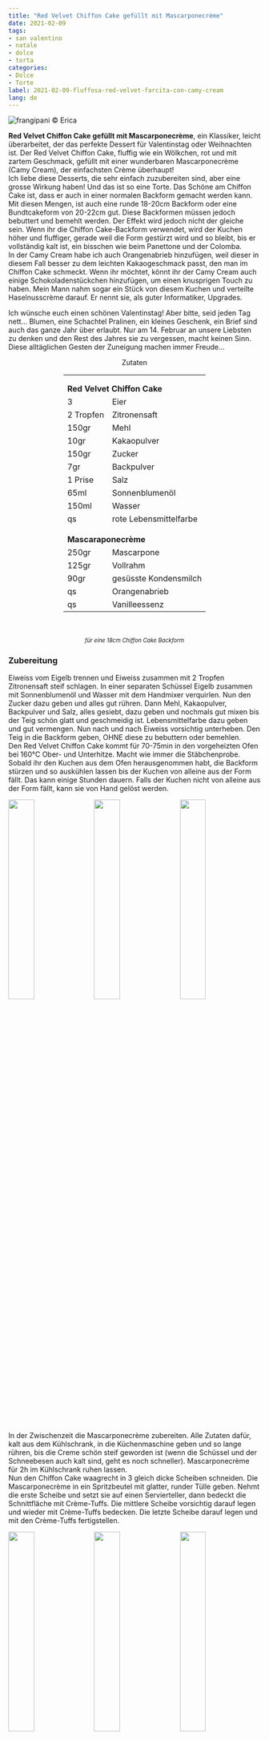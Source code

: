 ```yaml
---
title: "Red Velvet Chiffon Cake gefüllt mit Mascarponecrème"
date: 2021-02-09
tags: 
- san valentino
- natale
- dolce
- torta
categories:
- Dolce
- Torte
label: 2021-02-09-fluffosa-red-velvet-farcita-con-camy-cream
lang: de 
---
```

![](../2021-02-09-fluffosa-red-velvet-farcita-con-camy-cream/header.jpeg "frangipani © Erica")

**Red Velvet Chiffon Cake gefüllt mit Mascarponecrème**, ein Klassiker, leicht überarbeitet, der das perfekte Dessert für Valentinstag oder Weihnachten ist. Der Red Velvet Chiffon Cake, fluffig wie ein Wölkchen, rot und mit zartem Geschmack, gefüllt mit einer wunderbaren Mascarponecrème (Camy Cream), der einfachsten Crème überhaupt!
<br />
Ich liebe diese Desserts, die sehr einfach zuzubereiten sind, aber eine grosse Wirkung haben! Und das ist so eine Torte. Das Schöne am Chiffon Cake ist, dass er auch in einer normalen Backform gemacht werden kann. Mit diesen Mengen, ist auch eine runde 18-20cm Backform oder eine Bundtcakeform von 20-22cm gut. Diese Backformen müssen jedoch bebuttert und bemehlt werden. Der Effekt wird jedoch nicht der gleiche sein. Wenn ihr die Chiffon Cake-Backform verwendet, wird der Kuchen höher und fluffiger, gerade weil die Form gestürzt wird und so bleibt, bis er vollständig kalt ist, ein bisschen wie beim Panettone und der Colomba.
<br />
In der Camy Cream habe ich auch Orangenabrieb hinzufügen, weil dieser in diesem Fall besser zu dem leichten Kakaogeschmack passt, den man im Chiffon Cake schmeckt. Wenn ihr möchtet, könnt ihr der Camy Cream auch einige Schokoladenstückchen hinzufügen, um einen knusprigen Touch zu haben. Mein Mann nahm sogar ein Stück von diesem Kuchen und verteilte Haselnusscrème darauf. Er nennt sie, als guter Informatiker, Upgrades.

Ich wünsche euch einen schönen Valentinstag! Aber bitte, seid jeden Tag nett... Blumen, eine Schachtel Pralinen, ein kleines Geschenk, ein Brief sind auch das ganze Jahr über erlaubt. Nur am 14. Februar an unsere Liebsten zu denken und den Rest des Jahres sie zu vergessen, macht keinen Sinn. Diese alltäglichen Gesten der Zuneigung machen immer Freude... 

<div id="wrapper" style="text-align: center">
  <div id="yourdiv" style="display: inline-block;">
    <div class="ingredients" itemscope itemtype="http://schema.org/Recipe">
      <span itemprop="name" style="display:none;">Red Velvet Chiffon Cake gefüllt mit Mascarponecrème</span>
      <div class="ingredients-title">Zutaten</div>
      <table>
        <tbody>
          </tr>
          <tr style="height: 15px;"></tr>
          <tr>
            <td colspan="2"><b>Red Velvet Chiffon Cake</b></td>
          </tr>
          <tr itemprop="recipeIngredient">
            <td>3</td>
            <td>Eier</td>
          </tr>
          <tr itemprop="recipeIngredient">
            <td>2 Tropfen</td>
            <td>Zitronensaft</td>
          </tr>
          <tr itemprop="recipeIngredient">
            <td>150gr</td>
            <td>Mehl</td>
          </tr>
          <tr itemprop="recipeIngredient">
            <td>10gr</td>
            <td>Kakaopulver</td>
          </tr>
          <tr itemprop="recipeIngredient">
            <td>150gr</td>
            <td>Zucker</td>
          </tr>
          <tr itemprop="recipeIngredient">
            <td>7gr</td>
            <td>Backpulver</td>
          </tr>
          <tr itemprop="recipeIngredient">
            <td>1 Prise</td>
            <td>Salz</td>
          </tr>
          <tr itemprop="recipeIngredient">
            <td>65ml</td>
            <td>Sonnenblumenöl</td>
          </tr>
          <tr itemprop="recipeIngredient">
            <td>150ml</td>
            <td>Wasser</td>
          </tr>
          <tr itemprop="recipeIngredient">
            <td>qs</td>
            <td>rote Lebensmittelfarbe</td>
          </tr>
          <tr style="height: 15px;"></tr>
          <tr>
            <td colspan="2"><b>Mascaraponecrème</b></td>
          </tr>
          <tr itemprop="recipeIngredient">
            <td>250gr</td>
            <td>Mascarpone</td>
          </tr>
          <tr itemprop="recipeIngredient">      
            <td>125gr</td>
            <td>Vollrahm</td>
          </tr>
          <tr itemprop="recipeIngredient">
            <td>90gr</td>
            <td>gesüsste Kondensmilch</td>
          </tr>
          <tr itemprop="recipeIngredient">
            <td>qs</td>
            <td>Orangenabrieb</td>
          </tr>
          <tr itemprop="recipeIngredient">
            <td>qs</td>
            <td>Vanilleessenz</td>
          </tr>
        </tbody>
      </table>
      <br></br>
      <i class="pull-right" style="font-size: 80%;" itemprop="recipeYield">für eine 18cm Chiffon Cake Backform</i>
    </div>
  </div>
</div>


<h3>
  <font color="grey">
    <i class="fa fa-cogs"></i>
  </font> Zubereitung
</h3>

Eiweiss vom Eigelb trennen und Eiweiss zusammen mit 2 Tropfen Zitronensaft steif schlagen. In einer separaten Schüssel Eigelb zusammen mit Sonnenblumenöl und Wasser mit dem Handmixer verquirlen. Nun den Zucker dazu geben und alles gut rühren. Dann Mehl, Kakaopulver, Backpulver und Salz, alles gesiebt, dazu geben und nochmals gut mixen bis der Teig schön glatt und geschmeidig ist. Lebensmittelfarbe dazu geben und gut vermengen. Nun nach und nach Eiweiss vorsichtig unterheben. Den Teig in die Backform geben, OHNE diese zu bebuttern oder bemehlen.
<br />
Den Red Velvet Chiffon Cake kommt für 70-75min in den vorgeheizten Ofen bei 160°C Ober- und Unterhitze. Macht wie immer die Stäbchenprobe. Sobald ihr den Kuchen aus dem Ofen herausgenommen habt, die Backform stürzen und so auskühlen lassen bis der Kuchen von alleine aus der Form fällt. Das kann einige Stunden dauern. Falls der Kuchen nicht von alleine aus der Form fällt, kann sie von Hand gelöst werden.
<p>
  <div style="width: 100%; margin-bottom: 0">
    <img style="float: left; width: 32%; margin-right: 1%;" src="../2021-02-09-fluffosa-red-velvet-farcita-con-camy-cream/impasto.jpeg" alt="" title="frangipani © Erica" />
    <img style="float: left; width: 32%; margin-right: 1%; margin-left: 1%;" src="../2021-02-09-fluffosa-red-velvet-farcita-con-camy-cream/teglia.jpeg" alt="" title="frangipani © Erica" />
    <img style="float: left; width: 32%; margin-left: 1%;" src="../2021-02-09-fluffosa-red-velvet-farcita-con-camy-cream/tegliagirata.jpeg" alt="" title="frangipani © Erica" />
    <div style="clear: both"></div>
  </div>
</p>

In der Zwischenzeit die Mascarponecrème zubereiten. Alle Zutaten dafür, kalt aus dem Kühlschrank, in die Küchenmaschine geben und so lange rühren, bis die Creme schön steif geworden ist (wenn die Schüssel und der Schneebesen auch kalt sind, geht es noch schneller). Mascarponecrème für 2h im Kühlschrank ruhen lassen.
<br />
Nun den Chiffon Cake waagrecht in 3 gleich dicke Scheiben schneiden. Die Mascarponecrème in ein Spritzbeutel mit glatter, runder Tülle geben. Nehmt die erste Scheibe und setzt sie auf einen Servierteller, dann bedeckt die Schnittfläche mit Crème-Tuffs. Die mittlere Scheibe vorsichtig darauf legen und wieder mit Crème-Tuffs bedecken. Die letzte Scheibe darauf legen und mit den Crème-Tuffs fertigstellen.
<p>
  <div style="width: 100%; margin-bottom: 0">
    <img style="float: left; width: 32%; margin-right: 1%;" src="../2021-02-09-fluffosa-red-velvet-farcita-con-camy-cream/camycream.jpeg" alt="" title="frangipani © Erica" />
    <img style="float: left; width: 32%; margin-right: 1%; margin-left: 1%;" src="../2021-02-09-fluffosa-red-velvet-farcita-con-camy-cream/fluffosa.jpeg" alt="" title="frangipani © Erica" />
    <img style="float: left; width: 32%; margin-left: 1%;" src="../2021-02-09-fluffosa-red-velvet-farcita-con-camy-cream/farcire.jpeg" alt="" title="frangipani © Erica" />
    <div style="clear: both"></div>
  </div>
</p>

Den Red Velvet Chiffon Cake mit Mascarponecrème eine Stunde im Kühlschrank ruhen lassen! Dann im Kühlschrank aufbewahren, falls etwas übrig bleibt...
<p>
  <div style="width: 100%; margin-bottom: 0">
    <img style="float: left; width: 49%; margin-right: 1%" src="../2021-02-09-fluffosa-red-velvet-farcita-con-camy-cream/risultato1.jpeg" alt="" title="frangipani © Erica" />
    <img style="float: left; width: 49%; margin-left: 1%" src="../2021-02-09-fluffosa-red-velvet-farcita-con-camy-cream/risultato2.jpeg" alt="" title="frangipani © Erica" />
    <div style="clear: both"></div>
  </div>
</p>

<p>
  <div style="width: 100%; margin-bottom: 0">
    <img style="float: left; width: 49%; margin-right: 1%" src="../2021-02-09-fluffosa-red-velvet-farcita-con-camy-cream/risultato3.jpeg" alt="" title="frangipani © Erica" />
    <img style="float: left; width: 49%; margin-left: 1%" src="../2021-02-09-fluffosa-red-velvet-farcita-con-camy-cream/risultato4.jpeg" alt="" title="frangipani © Erica" />
    <div style="clear: both"></div>
  </div>
</p>

<p>
  <div style="width: 100%; margin-bottom: 0">
    <img style="float: left; width: 49%; margin-right: 1%" src="../2021-02-09-fluffosa-red-velvet-farcita-con-camy-cream/risultato5.jpeg" alt="" title="frangipani © Erica" />
    <img style="float: left; width: 49%; margin-left: 1%" src="../2021-02-09-fluffosa-red-velvet-farcita-con-camy-cream/risultato6.jpeg" alt="" title="frangipani © Erica" />
    <div style="clear: both"></div>
  </div>
</p>

<p>
  <div style="width: 100%; margin-bottom: 0">
    <img style="float: left; width: 49%; margin-right: 1%" src="../2021-02-09-fluffosa-red-velvet-farcita-con-camy-cream/risultato7.jpeg" alt="" title="frangipani © Erica" />
    <img style="float: left; width: 49%; margin-left: 1%" src="../2021-02-09-fluffosa-red-velvet-farcita-con-camy-cream/risultato8.jpeg" alt="" title="frangipani © Erica" />
    <div style="clear: both"></div>
  </div>
</p>

![](../2021-02-09-fluffosa-red-velvet-farcita-con-camy-cream/risultato9.jpeg "frangipani © Erica")

<h4>Buon appetito
  <font color="red">
    <i class="fa fa-smile-o"></i>
  </font>
</h4>